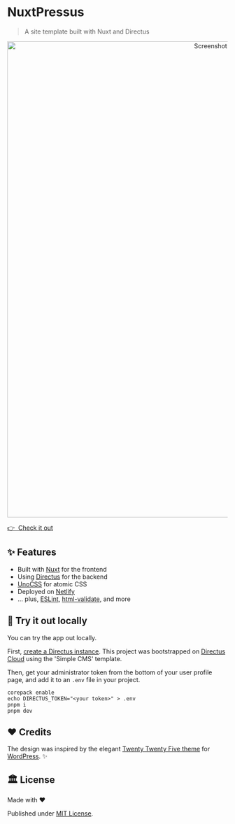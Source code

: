 # NuxtPressus

> A site template built with Nuxt and Directus

<p align="center">
  <a href="https://nuxtpressus.netlify.app/" target="_blank">
    <img width="1090" alt="Screenshot of nuxtpressus.netlify.app" src="https://github.com/user-attachments/assets/ffbc5a34-cc5d-4d25-84a9-6f05dff3ee65">
  </a>
</p>

[👉 &nbsp;Check it out](https://nuxtpressus.netlify.app/)

## ✨ Features

- Built with [Nuxt](https://nuxt.com/) for the frontend
- Using [Directus](https://directus.io/) for the backend
- [UnoCSS](https://unocss.dev/) for atomic CSS
- Deployed on [Netlify](https://www.netlify.com/)
- ... plus, [ESLint](https://eslint.org/), [html-validate](https://html-validate.org/), and more

## 🛝 Try it out locally

You can try the app out locally.

First, [create a Directus instance](https://docs.directus.io/getting-started/quickstart.html#quickstart-guide). This project was bootstrapped on [Directus Cloud](https://directus.cloud/account/register/) using the 'Simple CMS' template.

Then, get your administrator token from the bottom of your user profile page, and add it to an `.env` file in your project.

```
corepack enable
echo DIRECTUS_TOKEN="<your token>" > .env
pnpm i
pnpm dev
```

## ❤️ Credits

The design was inspired by the elegant [Twenty Twenty Five theme](https://wordpress.com/theme/twentytwentyfive) for [WordPress](https://wordpress.org/). ✨

## 🏛️ License

Made with ❤️

Published under [MIT License](./LICENCE).
